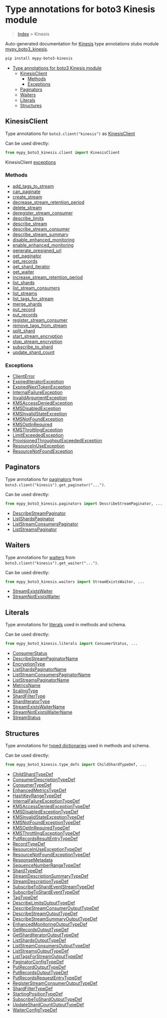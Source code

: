# Type annotations for boto3 Kinesis module

> [Index](../index.md) > Kinesis

Auto-generated documentation for [Kinesis](https://boto3.amazonaws.com/v1/documentation/api/latest/reference/services/kinesis.html#Kinesis)
type annotations stubs module [mypy_boto3_kinesis](https://pypi.org/project/mypy-boto3-kinesis/).

```bash
pip install mypy-boto3-kinesis
```

- [Type annotations for boto3 Kinesis module](#type-annotations-for-boto3-kinesis-module)
  - [KinesisClient](#kinesisclient)
    - [Methods](#methods)
    - [Exceptions](#exceptions)
  - [Paginators](#paginators)
  - [Waiters](#waiters)
  - [Literals](#literals)
  - [Structures](#structures)

## KinesisClient

Type annotations for  `boto3.client("kinesis")` as [KinesisClient](./client.md)

Can be used directly:

```python
from mypy_boto3_kinesis.client import KinesisClient
```


KinesisClient [exceptions](./client.md#exceptions)



### Methods
- [add_tags_to_stream](./client.md#add-tags-to-stream)
- [can_paginate](./client.md#can-paginate)
- [create_stream](./client.md#create-stream)
- [decrease_stream_retention_period](./client.md#decrease-stream-retention-period)
- [delete_stream](./client.md#delete-stream)
- [deregister_stream_consumer](./client.md#deregister-stream-consumer)
- [describe_limits](./client.md#describe-limits)
- [describe_stream](./client.md#describe-stream)
- [describe_stream_consumer](./client.md#describe-stream-consumer)
- [describe_stream_summary](./client.md#describe-stream-summary)
- [disable_enhanced_monitoring](./client.md#disable-enhanced-monitoring)
- [enable_enhanced_monitoring](./client.md#enable-enhanced-monitoring)
- [generate_presigned_url](./client.md#generate-presigned-url)
- [get_paginator](./client.md#get-paginator)
- [get_records](./client.md#get-records)
- [get_shard_iterator](./client.md#get-shard-iterator)
- [get_waiter](./client.md#get-waiter)
- [increase_stream_retention_period](./client.md#increase-stream-retention-period)
- [list_shards](./client.md#list-shards)
- [list_stream_consumers](./client.md#list-stream-consumers)
- [list_streams](./client.md#list-streams)
- [list_tags_for_stream](./client.md#list-tags-for-stream)
- [merge_shards](./client.md#merge-shards)
- [put_record](./client.md#put-record)
- [put_records](./client.md#put-records)
- [register_stream_consumer](./client.md#register-stream-consumer)
- [remove_tags_from_stream](./client.md#remove-tags-from-stream)
- [split_shard](./client.md#split-shard)
- [start_stream_encryption](./client.md#start-stream-encryption)
- [stop_stream_encryption](./client.md#stop-stream-encryption)
- [subscribe_to_shard](./client.md#subscribe-to-shard)
- [update_shard_count](./client.md#update-shard-count)




### Exceptions
- [ClientError](./client.md#clienterror)
- [ExpiredIteratorException](./client.md#expirediteratorexception)
- [ExpiredNextTokenException](./client.md#expirednexttokenexception)
- [InternalFailureException](./client.md#internalfailureexception)
- [InvalidArgumentException](./client.md#invalidargumentexception)
- [KMSAccessDeniedException](./client.md#kmsaccessdeniedexception)
- [KMSDisabledException](./client.md#kmsdisabledexception)
- [KMSInvalidStateException](./client.md#kmsinvalidstateexception)
- [KMSNotFoundException](./client.md#kmsnotfoundexception)
- [KMSOptInRequired](./client.md#kmsoptinrequired)
- [KMSThrottlingException](./client.md#kmsthrottlingexception)
- [LimitExceededException](./client.md#limitexceededexception)
- [ProvisionedThroughputExceededException](./client.md#provisionedthroughputexceededexception)
- [ResourceInUseException](./client.md#resourceinuseexception)
- [ResourceNotFoundException](./client.md#resourcenotfoundexception)






## Paginators

Type annotations for [paginators](./paginators.md) from `boto3.client("kinesis").get_paginator("...")`.

Can be used directly:

```python
from mypy_boto3_kinesis.paginators import DescribeStreamPaginator, ...
```

- [DescribeStreamPaginator](./paginators.md#describestreampaginator)
- [ListShardsPaginator](./paginators.md#listshardspaginator)
- [ListStreamConsumersPaginator](./paginators.md#liststreamconsumerspaginator)
- [ListStreamsPaginator](./paginators.md#liststreamspaginator)




## Waiters

Type annotations for [waiters](./waiters.md) from `boto3.client("kinesis").get_waiter("...")`.

Can be used directly:

```python
from mypy_boto3_kinesis.waiters import StreamExistsWaiter, ...
```

- [StreamExistsWaiter](./waiters.md#streamexistswaiter)
- [StreamNotExistsWaiter](./waiters.md#streamnotexistswaiter)




## Literals

Type annotations for [literals](./literals.md) used in methods and schema.

Can be used directly:

```python
from mypy_boto3_kinesis.literals import ConsumerStatus, ...
```

- [ConsumerStatus](./literals.md#consumerstatus)
- [DescribeStreamPaginatorName](./literals.md#describestreampaginatorname)
- [EncryptionType](./literals.md#encryptiontype)
- [ListShardsPaginatorName](./literals.md#listshardspaginatorname)
- [ListStreamConsumersPaginatorName](./literals.md#liststreamconsumerspaginatorname)
- [ListStreamsPaginatorName](./literals.md#liststreamspaginatorname)
- [MetricsName](./literals.md#metricsname)
- [ScalingType](./literals.md#scalingtype)
- [ShardFilterType](./literals.md#shardfiltertype)
- [ShardIteratorType](./literals.md#sharditeratortype)
- [StreamExistsWaiterName](./literals.md#streamexistswaitername)
- [StreamNotExistsWaiterName](./literals.md#streamnotexistswaitername)
- [StreamStatus](./literals.md#streamstatus)




## Structures


Type annotations for [typed dictionaries](./type_defs.md) used in methods and schema.

Can be used directly:

```python
from mypy_boto3_kinesis.type_defs import ChildShardTypeDef, ...
```

- [ChildShardTypeDef](./type_defs.md#childshardtypedef)
- [ConsumerDescriptionTypeDef](./type_defs.md#consumerdescriptiontypedef)
- [ConsumerTypeDef](./type_defs.md#consumertypedef)
- [EnhancedMetricsTypeDef](./type_defs.md#enhancedmetricstypedef)
- [HashKeyRangeTypeDef](./type_defs.md#hashkeyrangetypedef)
- [InternalFailureExceptionTypeDef](./type_defs.md#internalfailureexceptiontypedef)
- [KMSAccessDeniedExceptionTypeDef](./type_defs.md#kmsaccessdeniedexceptiontypedef)
- [KMSDisabledExceptionTypeDef](./type_defs.md#kmsdisabledexceptiontypedef)
- [KMSInvalidStateExceptionTypeDef](./type_defs.md#kmsinvalidstateexceptiontypedef)
- [KMSNotFoundExceptionTypeDef](./type_defs.md#kmsnotfoundexceptiontypedef)
- [KMSOptInRequiredTypeDef](./type_defs.md#kmsoptinrequiredtypedef)
- [KMSThrottlingExceptionTypeDef](./type_defs.md#kmsthrottlingexceptiontypedef)
- [PutRecordsResultEntryTypeDef](./type_defs.md#putrecordsresultentrytypedef)
- [RecordTypeDef](./type_defs.md#recordtypedef)
- [ResourceInUseExceptionTypeDef](./type_defs.md#resourceinuseexceptiontypedef)
- [ResourceNotFoundExceptionTypeDef](./type_defs.md#resourcenotfoundexceptiontypedef)
- [ResponseMetadata](./type_defs.md#responsemetadata)
- [SequenceNumberRangeTypeDef](./type_defs.md#sequencenumberrangetypedef)
- [ShardTypeDef](./type_defs.md#shardtypedef)
- [StreamDescriptionSummaryTypeDef](./type_defs.md#streamdescriptionsummarytypedef)
- [StreamDescriptionTypeDef](./type_defs.md#streamdescriptiontypedef)
- [SubscribeToShardEventStreamTypeDef](./type_defs.md#subscribetoshardeventstreamtypedef)
- [SubscribeToShardEventTypeDef](./type_defs.md#subscribetoshardeventtypedef)
- [TagTypeDef](./type_defs.md#tagtypedef)
- [DescribeLimitsOutputTypeDef](./type_defs.md#describelimitsoutputtypedef)
- [DescribeStreamConsumerOutputTypeDef](./type_defs.md#describestreamconsumeroutputtypedef)
- [DescribeStreamOutputTypeDef](./type_defs.md#describestreamoutputtypedef)
- [DescribeStreamSummaryOutputTypeDef](./type_defs.md#describestreamsummaryoutputtypedef)
- [EnhancedMonitoringOutputTypeDef](./type_defs.md#enhancedmonitoringoutputtypedef)
- [GetRecordsOutputTypeDef](./type_defs.md#getrecordsoutputtypedef)
- [GetShardIteratorOutputTypeDef](./type_defs.md#getsharditeratoroutputtypedef)
- [ListShardsOutputTypeDef](./type_defs.md#listshardsoutputtypedef)
- [ListStreamConsumersOutputTypeDef](./type_defs.md#liststreamconsumersoutputtypedef)
- [ListStreamsOutputTypeDef](./type_defs.md#liststreamsoutputtypedef)
- [ListTagsForStreamOutputTypeDef](./type_defs.md#listtagsforstreamoutputtypedef)
- [PaginatorConfigTypeDef](./type_defs.md#paginatorconfigtypedef)
- [PutRecordOutputTypeDef](./type_defs.md#putrecordoutputtypedef)
- [PutRecordsOutputTypeDef](./type_defs.md#putrecordsoutputtypedef)
- [PutRecordsRequestEntryTypeDef](./type_defs.md#putrecordsrequestentrytypedef)
- [RegisterStreamConsumerOutputTypeDef](./type_defs.md#registerstreamconsumeroutputtypedef)
- [ShardFilterTypeDef](./type_defs.md#shardfiltertypedef)
- [StartingPositionTypeDef](./type_defs.md#startingpositiontypedef)
- [SubscribeToShardOutputTypeDef](./type_defs.md#subscribetoshardoutputtypedef)
- [UpdateShardCountOutputTypeDef](./type_defs.md#updateshardcountoutputtypedef)
- [WaiterConfigTypeDef](./type_defs.md#waiterconfigtypedef)
